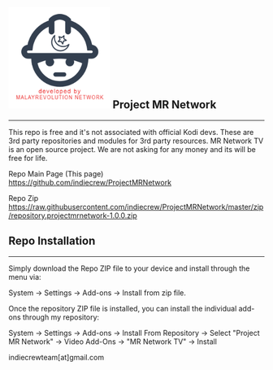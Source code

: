 ## <img src="https://raw.githubusercontent.com/indiecrew/ProjectMRNetwork/master/repository.projectmrnetwork/icon.png" border="0" width="200"> Project MR Network
------------
This repo is free and it's not associated with official Kodi devs. These are 3rd party repositories and modules for 3rd party resources. MR Network TV is an open source project. We are not asking for any money and its will be free for life.

Repo Main Page (This page) https://github.com/indiecrew/ProjectMRNetwork

Repo Zip https://raw.githubusercontent.com/indiecrew/ProjectMRNetwork/master/zip/repository.projectmrnetwork-1.0.0.zip

## Repo Installation
------------

Simply download the Repo ZIP file to your device and install through the menu via:

System -> Settings -> Add-ons -> Install from zip file.

Once the repository ZIP file is installed, you can install the individual add-ons through my repository:

System -> Settings -> Add-ons -> Install From Repository -> Select "Project MR Network" -> Video Add-Ons -> "MR Network TV" -> Install

indiecrewteam[at]gmail.com

